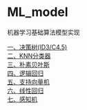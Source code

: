# ML_model
机器学习基础算法模型实现  

[一、决策树(ID3/C4.5)](https://github.com/htshinichi/ML_model/blob/master/DecisionTree/HT_DecisionTree.md)  
[二、KNN分类器](https://github.com/htshinichi/ML_model/blob/master/KNN/KNNClassifier.md)  
[三、朴素贝叶斯](https://github.com/htshinichi/ML_model/blob/master/NaiveBayes/NaiveBayes.md)  
[四、逻辑回归](https://github.com/htshinichi/ML_model/blob/master/LogisticRegression/LogisticRegression.md)  
[五、支持向量机]()  
[六、线性回归]()  
[七、感知机]()

